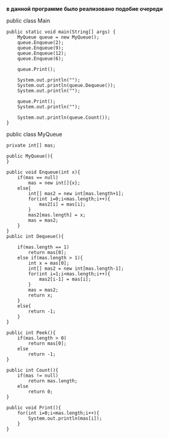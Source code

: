 <b>в данной программе было реализовано подобие очереди</b>

public class Main

    public static void main(String[] args) {
        MyQueue queue = new MyQueue();
        queue.Enqueue(2);
        queue.Enqueue(9);
        queue.Enqueue(12);
        queue.Enqueue(6);

        queue.Print();

        System.out.println("");
        System.out.println(queue.Dequeue());
        System.out.println("");

        queue.Print();
        System.out.println("");

        System.out.println(queue.Count());
    }


public class MyQueue 

    private int[] mas;

    public MyQueue(){
    }

    public void Enqueue(int x){
        if(mas == null)
            mas = new int[]{x};
        else{
            int[] mas2 = new int[mas.length+1];
            for(int i=0;i<mas.length;i++){
                mas2[i] = mas[i];
            }
            mas2[mas.length] = x;
            mas = mas2;
        }
    }
    public int Dequeue(){

        if(mas.length == 1)
            return mas[0];
        else if(mas.length > 1){
            int x = mas[0];
            int[] mas2 = new int[mas.length-1];
            for(int i=1;i<mas.length;i++){
                mas2[i-1] = mas[i];
            }
            mas = mas2;
            return x;
        }
        else{
            return -1;
        }
    }

    public int Peek(){
        if(mas.length > 0)
            return mas[0];
        else
            return -1;
    }

    public int Count(){
        if(mas != null)
            return mas.length;
        else
            return 0;
    }

    public void Print(){
        for(int i=0;i<mas.length;i++){
            System.out.println(mas[i]);
        }
    }



